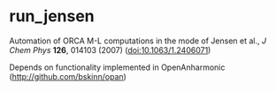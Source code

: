 # run_jensen
Automation of ORCA M-L computations in the mode of Jensen et al., *J Chem Phys* **126**, 014103 (2007) ([doi:10.1063/1.2406071](http://dx.doi.org/10.1063/1.2406071))

Depends on functionality implemented in OpenAnharmonic (http://github.com/bskinn/opan)
